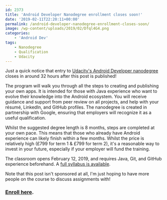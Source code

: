 ```yaml
---
id: 2373
title: 'Android Developer Nanodegree enrollment closes soon!'
date: '2019-02-11T22:20:11+00:00'
permalink: /android-developer-nanodegree-enrollment-closes-soon/
image: /wp-content/uploads/2019/02/Dfql4G4.png
categories:
    - 'Android Dev'
tags:
    - Nanodegree
    - Qualification
    - Udacity
---
```


Just a quick notice that entry to [Udacity's Android Developer nanodegree](https://eu.udacity.com/course/android-developer-nanodegree-by-google--nd801) closes in around 32 hours after this post is published!

The program will walk you through all the steps to creating and publishing your own apps. It is intended for those with Java experience who want to evolve their knowledge into the Android ecosystem. You will receive guidance and support from peer review on all projects, and help with your résumé, LinkedIn, and GitHub profiles. The nanodegree is created in partnership with Google, ensuring that employers will recognize it as a useful qualification.

Whilst the suggested degree length is 8 months, steps are completed at your own pace. This means that those who already have Android experience can likely finish within a few months. Whilst the price is relatively high (£799 for term 1 &amp; £799 for term 2), it's a reasonable way to invest in your future, especially if your employer will fund the training.

The classroom opens February 12, 2019, and requires Java, Git, and GitHub experience beforehand. A [full syllabus is available](https://s3-us-west-1.amazonaws.com/udacity-content/PDFs/Syllabus-AndroidDeveloperNanodegree.pdf).

Note that this post isn't sponsored at all, I'm just hoping to have more people on the course to discuss assignments with!

### [**Enroll here**](https://eu.udacity.com/course/android-developer-nanodegree-by-google--nd801).